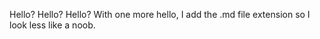 Hello? Hello? Hello?
      With one more hello, I add the .md file extension so I look less like a noob. 

